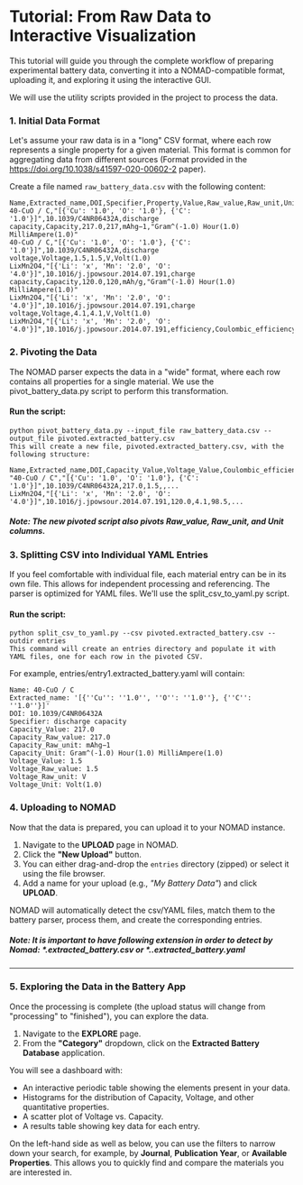 # Tutorial: From Raw Data to Interactive Visualization

This tutorial will guide you through the complete workflow of preparing experimental battery data, converting it into a NOMAD-compatible format, uploading it, and exploring it using the interactive GUI.

We will use the utility scripts provided in the project to process the data.

### 1. Initial Data Format

Let's assume your raw data is in a "long" CSV format, where each row represents a single property for a given material. This format is common for aggregating data from different sources (Format provided in the https://doi.org/10.1038/s41597-020-00602-2 paper).

Create a file named `raw_battery_data.csv` with the following content:

```csv
Name,Extracted_name,DOI,Specifier,Property,Value,Raw_value,Raw_unit,Unit
40-CuO / C,"[{'Cu': '1.0', 'O': '1.0'}, {'C': '1.0'}]",10.1039/C4NR06432A,discharge capacity,Capacity,217.0,217,mAhg−1,"Gram^(-1.0) Hour(1.0) MilliAmpere(1.0)"
40-CuO / C,"[{'Cu': '1.0', 'O': '1.0'}, {'C': '1.0'}]",10.1039/C4NR06432A,discharge voltage,Voltage,1.5,1.5,V,Volt(1.0)
LixMn2O4,"[{'Li': 'x', 'Mn': '2.0', 'O': '4.0'}]",10.1016/j.jpowsour.2014.07.191,charge capacity,Capacity,120.0,120,mAh/g,"Gram^(-1.0) Hour(1.0) MilliAmpere(1.0)"
LixMn2O4,"[{'Li': 'x', 'Mn': '2.0', 'O': '4.0'}]",10.1016/j.jpowsour.2014.07.191,charge voltage,Voltage,4.1,4.1,V,Volt(1.0)
LixMn2O4,"[{'Li': 'x', 'Mn': '2.0', 'O': '4.0'}]",10.1016/j.jpowsour.2014.07.191,efficiency,Coulombic_efficiency,98.5,98.5,%,Percent(1.0)
```

### 2. Pivoting the Data
The NOMAD parser expects the data in a "wide" format, where each row contains all properties for a single material. We use the pivot_battery_data.py script to perform this transformation.

#### Run the script:

```
python pivot_battery_data.py --input_file raw_battery_data.csv --output_file pivoted.extracted_battery.csv
This will create a new file, pivoted.extracted_battery.csv, with the following structure:
```

```
Name,Extracted_name,DOI,Capacity_Value,Voltage_Value,Coulombic_efficiency_Value,...
"40-CuO / C","[{'Cu': '1.0', 'O': '1.0'}, {'C': '1.0'}]",10.1039/C4NR06432A,217.0,1.5,,...
LixMn2O4,"[{'Li': 'x', 'Mn': '2.0', 'O': '4.0'}]",10.1016/j.jpowsour.2014.07.191,120.0,4.1,98.5,...
```

##### Note: The new pivoted script also pivots Raw_value, Raw_unit, and Unit columns.

### 3. Splitting CSV into Individual YAML Entries
If you feel comfortable with individual file, each material entry can be in its own file. This allows for independent processing and referencing. The parser is optimized for YAML files. We'll use the split_csv_to_yaml.py script.

#### Run the script:

```
python split_csv_to_yaml.py --csv pivoted.extracted_battery.csv --outdir entries
This command will create an entries directory and populate it with YAML files, one for each row in the pivoted CSV.
```
For example, entries/entry1.extracted_battery.yaml will contain:

```
Name: 40-CuO / C
Extracted_name: '[{''Cu'': ''1.0'', ''O'': ''1.0''}, {''C'': ''1.0''}]'
DOI: 10.1039/C4NR06432A
Specifier: discharge capacity
Capacity_Value: 217.0
Capacity_Raw_value: 217.0
Capacity_Raw_unit: mAhg−1
Capacity_Unit: Gram^(-1.0) Hour(1.0) MilliAmpere(1.0)
Voltage_Value: 1.5
Voltage_Raw_value: 1.5
Voltage_Raw_unit: V
Voltage_Unit: Volt(1.0)
```

### 4. Uploading to NOMAD
Now that the data is prepared, you can upload it to your NOMAD instance.

1. Navigate to the **UPLOAD** page in NOMAD.  
2. Click the **"New Upload"** button.  
3. You can either drag-and-drop the `entries` directory (zipped) or select it using the file browser.  
4. Add a name for your upload (e.g., *"My Battery Data"*) and click **UPLOAD**.  

NOMAD will automatically detect the csv/YAML files, match them to the battery parser, process them, and create the corresponding entries.
 ##### Note: It is important to have following extension in order to detect by Nomad: *.extracted_battery.csv or *..extracted_battery.yaml

---

### 5. Exploring the Data in the Battery App
Once the processing is complete (the upload status will change from "processing" to "finished"), you can explore the data.

1. Navigate to the **EXPLORE** page.  
2. From the **"Category"** dropdown, click on the **Extracted Battery Database** application.  

You will see a dashboard with:

- An interactive periodic table showing the elements present in your data.  
- Histograms for the distribution of Capacity, Voltage, and other quantitative properties.  
- A scatter plot of Voltage vs. Capacity.  
- A results table showing key data for each entry.  

On the left-hand side as well as below, you can use the filters to narrow down your search, for example, by **Journal**, **Publication Year**, or **Available Properties**. This allows you to quickly find and compare the materials you are interested in.
